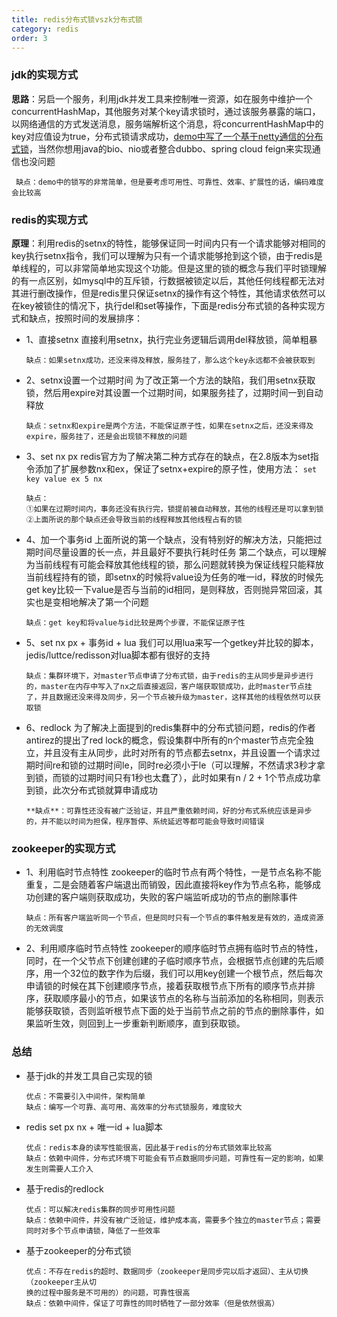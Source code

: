 ```yaml
---
title: redis分布式锁vszk分布式锁
category: redis
order: 3
---
```




### jdk的实现方式

**思路**：另启一个服务，利用jdk并发工具来控制唯一资源，如在服务中维护一个concurrentHashMap，其他服务对某个key请求锁时，通过该服务暴露的端口，以网络通信的方式发送消息，服务端解析这个消息，将concurrentHashMap中的key对应值设为true，分布式锁请求成功，[demo中写了一个基于netty通信的分布式锁](https://links.jianshu.com/go?to=https%3A%2F%2Fgithub.com%2FLiuWillow%2Fdistributed-lock%2Ftree%2Fmaster%2Fsingle-lock-server%2Fsrc%2Fmain%2Fjava%2Fcom%2Flwl%2Fserver)，当然你想用java的bio、nio或者整合dubbo、spring cloud feign来实现通信也没问题

```
 缺点：demo中的锁写的非常简单，但是要考虑可用性、可靠性、效率、扩展性的话，编码难度会比较高
```



### redis的实现方式

**原理**：利用redis的setnx的特性，能够保证同一时间内只有一个请求能够对相同的key执行setnx指令，我们可以理解为只有一个请求能够抢到这个锁，由于redis是单线程的，可以非常简单地实现这个功能。但是这里的锁的概念与我们平时锁理解的有一点区别，如mysql中的互斥锁，行数据被锁定以后，其他任何线程都无法对其进行删改操作，但是redis里只保证setnx的操作有这个特性，其他请求依然可以在key被锁住的情况下，执行del和set等操作，下面是redis分布式锁的各种实现方式和缺点，按照时间的发展排序：

- 1、直接setnx
   直接利用setnx，执行完业务逻辑后调用del释放锁，简单粗暴
   
   ```
   缺点：如果setnx成功，还没来得及释放，服务挂了，那么这个key永远都不会被获取到
   ```

- 2、setnx设置一个过期时间
   为了改正第一个方法的缺陷，我们用setnx获取锁，然后用expire对其设置一个过期时间，如果服务挂了，过期时间一到自动释放
   
   ```
   缺点：setnx和expire是两个方法，不能保证原子性，如果在setnx之后，还没来得及expire，服务挂了，还是会出现锁不释放的问题
   ```
   
- 3、set nx px
   redis官方为了解决第二种方式存在的缺点，在2.8版本为set指令添加了扩展参数nx和ex，保证了setnx+expire的原子性，使用方法：
   `set key value ex 5 nx` 
   
   ```
   缺点：
   ①如果在过期时间内，事务还没有执行完，锁提前被自动释放，其他的线程还是可以拿到锁
   ②上面所说的那个缺点还会导致当前的线程释放其他线程占有的锁
   ```

- 4、加一个事务id
   上面所说的第一个缺点，没有特别好的解决方法，只能把过期时间尽量设置的长一点，并且最好不要执行耗时任务
   第二个缺点，可以理解为当前线程有可能会释放其他线程的锁，那么问题就转换为保证线程只能释放当前线程持有的锁，即setnx的时候将value设为任务的唯一id，释放的时候先get key比较一下value是否与当前的id相同，是则释放，否则抛异常回滚，其实也是变相地解决了第一个问题
   
   ```
   缺点：get key和将value与id比较是两个步骤，不能保证原子性
   ```

- 5、set nx px + 事务id + lua
   我们可以用lua来写一个getkey并比较的脚本，jedis/luttce/redisson对lua脚本都有很好的支持
   
   ```
   缺点：集群环境下，对master节点申请了分布式锁，由于redis的主从同步是异步进行的，master在内存中写入了nx之后直接返回，客户端获取锁成功，此时master节点挂了，并且数据还没来得及同步，另一个节点被升级为master，这样其他的线程依然可以获取锁
   ```

- 6、redlock
   为了解决上面提到的redis集群中的分布式锁问题，redis的作者antirez的提出了red lock的概念，假设集群中所有的n个master节点完全独立，并且没有主从同步，此时对所有的节点都去setnx，并且设置一个请求过期时间re和锁的过期时间le，同时re必须小于le（可以理解，不然请求3秒才拿到锁，而锁的过期时间只有1秒也太蠢了），此时如果有n / 2 + 1个节点成功拿到锁，此次分布式锁就算申请成功
   
   ```
   **缺点**：可靠性还没有被广泛验证，并且严重依赖时间，好的分布式系统应该是异步的，并不能以时间为担保，程序暂停、系统延迟等都可能会导致时间错误
   ```
   
   

### zookeeper的实现方式

- 1、利用临时节点特性
   zookeeper的临时节点有两个特性，一是节点名称不能重复，二是会随着客户端退出而销毁，因此直接将key作为节点名称，能够成功创建的客户端则获取成功，失败的客户端监听成功的节点的删除事件
   
   ```
   缺点：所有客户端监听同一个节点，但是同时只有一个节点的事件触发是有效的，造成资源的无效调度
   ```
   
   
   
- 2、利用顺序临时节点特性
   zookeeper的顺序临时节点拥有临时节点的特性，同时，在一个父节点下创建创建的子临时顺序节点，会根据节点创建的先后顺序，用一个32位的数字作为后缀，我们可以用key创建一个根节点，然后每次申请锁的时候在其下创建顺序节点，接着获取根节点下所有的顺序节点并排序，获取顺序最小的节点，如果该节点的名称与当前添加的名称相同，则表示能够获取锁，否则监听根节点下面的处于当前节点之前的节点的删除事件，如果监听生效，则回到上一步重新判断顺序，直到获取锁。



### 总结

- 基于jdk的并发工具自己实现的锁
  
   ```
   优点：不需要引入中间件，架构简单
   缺点：编写一个可靠、高可用、高效率的分布式锁服务，难度较大
   ```
   
   
   
- redis set px nx + 唯一id + lua脚本
  
   ```
   优点：redis本身的读写性能很高，因此基于redis的分布式锁效率比较高
   缺点：依赖中间件，分布式环境下可能会有节点数据同步问题，可靠性有一定的影响，如果发生则需要人工介入
   ```
   
   
   
- 基于redis的redlock
  
   ```
   优点：可以解决redis集群的同步可用性问题
   缺点：依赖中间件，并没有被广泛验证，维护成本高，需要多个独立的master节点；需要同时对多个节点申请锁，降低了一些效率
   ```
   
   
   
- 基于zookeeper的分布式锁
  
   ```
   优点：不存在redis的超时、数据同步（zookeeper是同步完以后才返回）、主从切换（zookeeper主从切
   换的过程中服务是不可用的）的问题，可靠性很高
   缺点：依赖中间件，保证了可靠性的同时牺牲了一部分效率（但是依然很高）
   ```
   
   